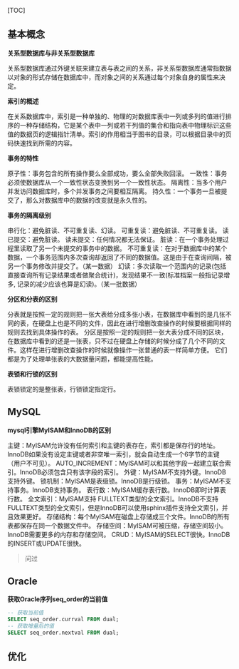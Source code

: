 [TOC]

## 基本概念

**关系型数据库与非关系型数据库**

关系型数据库通过外键关联来建立表与表之间的关系，非关系型数据库通常指数据以对象的形式存储在数据库中，而对象之间的关系通过每个对象自身的属性来决定。

**索引的概述**

在关系数据库中，索引是一种单独的、物理的对数据库表中一列或多列的值进行排序的一种存储结构，它是某个表中一列或若干列值的集合和指向表中物理标识这些值的数据页的逻辑指针清单。索引的作用相当于图书的目录，可以根据目录中的页码快速找到所需的内容。

**事务的特性**

原子性：事务包含的所有操作要么全部成功，要么全部失败回滚。
一致性：事务必须使数据库从一个一致性状态变换到另一个一致性状态。
隔离性：当多个用户并发访问数据库时，多个并发事务之间要相互隔离。
持久性：一个事务一旦被提交了，那么对数据库中的数据的改变就是永久性的。

**事务的隔离级别**

串行化：避免脏读、不可重复读、幻读。
可重复读：避免脏读、不可重复读。
读已提交：避免脏读。
读未提交：任何情况都无法保证。
脏读：在一个事务处理过程里读取了另一个未提交的事务中的数据。
不可重复读：在对于数据库中的某个数据，一个事务范围内多次查询却返回了不同的数据值。这是由于在查询间隔，被另一个事务修改并提交了。（某一数据）
幻读：多次读取一个范围内的记录(包括直接查询所有记录结果或者做聚合统计)，发现结果不一致(标准档案一般指记录增多, 记录的减少应该也算是幻读)。（某一批数据）

**分区和分表的区别**

分表就是按照一定的规则把一张大表给分成多张小表，在数据库中看到的是几张不同的表，在硬盘上也是不同的文件，因此在进行增删改查操作的时候要根据同样的规则去找到具体操作的表。
分区是按照一定的规则把一张大表分成不同的区块，在数据库中看到的还是一张表，只不过在硬盘上存储的时候分成了几个不同的文件。这样在进行增删改查操作的时候就像操作一张普通的表一样简单方便。
它们都是为了处理单张表的大数据量问题，都能提高性能。

**表锁和行锁的区别**

表锁锁定的是整张表，行锁锁定指定行。

## MySQL

**mysql引擎MyISAM和InnoDB的区别**

主键：MyISAM允许没有任何索引和主键的表存在，索引都是保存行的地址。InnoDB如果没有设定主键或者非空唯一索引，就会自动生成一个6字节的主键（用户不可见）。
AUTO_INCREMENT：MyISAM可以和其他字段一起建立联合索引。InnoDB必须包含只有该字段的索引。
外键：MyISAM不支持外键。InnoDB支持外键。
锁机制：MyISAM是表级锁。InnoDB是行级锁。
事务：MyISAM不支持事务。InnoDB支持事务。
表行数：MyISAM缓存表行数。InnoDB即时计算表行数。
全文索引：MyISAM支持 FULLTEXT类型的全文索引。InnoDB不支持FULLTEXT类型的全文索引，但是InnoDB可以使用sphinx插件支持全文索引，并且效果更好。
存储结构：每个MyISAM在磁盘上存储成三个文件。InnoDB的所有表都保存在同一个数据文件中。
存储空间：MyISAM可被压缩，存储空间较小。InnoDB需要更多的内存和存储空间。
CRUD：MyISAM的SELECT很快。InnoDB的INSERT或UPDATE很快。
> 问过

## Oracle

**获取Oracle序列seq_order的当前值**

```sql
-- 获取当前值
SELECT seq_order.currval FROM dual;
-- 获取增量后的值
SELECT seq_order.nextval FROM dual;
```

## 优化
